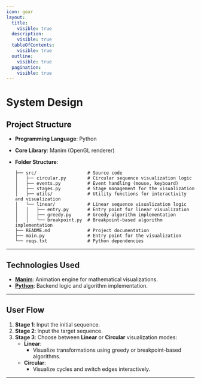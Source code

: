```yaml
---
icon: gear
layout:
  title:
    visible: true
  description:
    visible: true
  tableOfContents:
    visible: true
  outline:
    visible: true
  pagination:
    visible: true
---
```


# System Design

## **Project Structure**

* **Programming Language**: Python
* **Core Library**: Manim (OpenGL renderer)
*   **Folder Structure**:

    ```markup
    ├── src/                   # Source code
    │   ├── circular.py        # Circular sequence visualization logic
    │   ├── events.py          # Event handling (mouse, keyboard)
    │   ├── stages.py          # Stage management for the visualization
    │   ├── utils/             # Utility functions for interactivity and visualization
    │   └── linear/            # Linear sequence visualization logic
    │   │   ├── entry.py       # Entry point for linear visualization
    │   │   ├── greedy.py      # Greedy algorithm implementation
    │   │   └── breakpoint.py  # Breakpoint-based algorithm implementation
    ├── README.md              # Project documentation
    ├── main.py                # Entry point for the visualization
    └── reqs.txt               # Python dependencies
    ```

***

## **Technologies Used**

* [**Manim**](https://manim.community/): Animation engine for mathematical visualizations.
* [**Python**](https://python.org/): Backend logic and algorithm implementation.

***

## **User Flow**

1. **Stage 1**: Input the initial sequence.
2. **Stage 2**: Input the target sequence.
3. **Stage 3**: Choose between **Linear** or **Circular** visualization modes:
   * **Linear**:
     * Visualize transformations using greedy or breakpoint-based algorithms.
   * **Circular**:
     * Visualize cycles and switch edges interactively.

***
